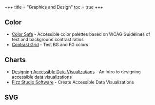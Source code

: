 +++
title = "Graphics and Design"
toc = true
+++

## Color

-	[Color Safe](http://colorsafe.co/) - Accessible color palettes based on WCAG Guidelines of text and background contrast ratios
-	[Contrast Grid](https://contrast-grid.eightshapes.com/?background-colors=&foreground-colors=%23FFFFFF%2C%20White%0D%0A%23F2F2F2%0D%0A%23DDDDDD%0D%0A%23CCCCCC%0D%0A%23888888%0D%0A%23404040%2C%20Charcoal%0D%0A%23000000%2C%20Black%0D%0A%232F78C5%2C%20Effective%20on%20Extremes%0D%0A%230F60B6%2C%20Effective%20on%20Lights%0D%0A%23398EEA%2C%20Ineffective%0D%0A&es-color-form__tile-size=compact) - Test BG and FG colors

## Charts

-	[Designing Accessible Data Visualizations](https://fossheim.io/writing/posts/accessible-dataviz-design/) - An intro to designing accessible data visualizations
-	[Fizz Studio Software](https://fizz.studio/) - Create Accessible Data Visualizations 

## SVG






